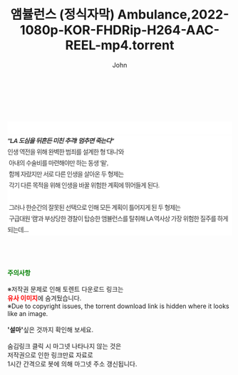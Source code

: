 ﻿---
layout: post
title:  "앰뷸런스 (정식자막) Ambulance,2022-1080p-KOR-FHDRip-H264-AAC-REEL-mp4.torrent"
author: John
categories: [ 영화 ]
tags: [  ]
image:  
description: "앰뷸런스 (정식자막) Ambulance,2022-1080p-KOR-FHDRip-H264-AAC-REEL-mp4 torrent 정보 공유"
toc: true
toc_sticky: true
---

<br>
<div class="view-img">
<a class="view_image" href="http://torrentmobile60.com/bbs/view_image.php?fn=%2Fdata%2Ffile%2Fmovie%2F3659260999_e5tz3aQL_8c3ae207378606c0d7bc9354c28892b8d69bcc40.jpg" target="_blank"><img alt="" class="img-tag" content="http://torrentmobile60.com/data/file/movie/3659260999_e5tz3aQL_8c3ae207378606c0d7bc9354c28892b8d69bcc40.jpg" itemprop="image" src="http://torrentmobile60.com/data/file/movie/3659260999_e5tz3aQL_8c3ae207378606c0d7bc9354c28892b8d69bcc40.jpg"/></a><a class="view_image" href="http://torrentmobile60.com/bbs/view_image.php?fn=%2Fdata%2Ffile%2Fmovie%2F3659260999_6eVLSx0u_3fe8875c27da3a704bd236febe6506e5450077bd.jpg" target="_blank"><img alt="" class="img-tag" content="http://torrentmobile60.com/data/file/movie/3659260999_6eVLSx0u_3fe8875c27da3a704bd236febe6506e5450077bd.jpg" itemprop="image" src="http://torrentmobile60.com/data/file/movie/3659260999_6eVLSx0u_3fe8875c27da3a704bd236febe6506e5450077bd.jpg"/></a></div><div class="view-content" itemprop="description">
<p><br/></p><div class="title_area" style="margin:0px 0px 9px;padding:0px;list-style:none;font-size:12px;font-family:'나눔고딕', NanumGothic, '돋움', Dotum, Helvetica, 'AppleSDGothicNeo-Medium', AppleGothic, sans-serif;height:30px;float:none;background-color:rgb(255,255,255);"><h4 class="h_story" style="margin:5px 10px 0px 0px;padding:0px;list-style:none;font-size:12px;font-family:'돋움', sans-serif;height:18px;width:49px;background:url(&quot;https://ssl.pstatic.net/static/movie/2020/10/h_tx_sp5.png&quot;) no-repeat 0px -17px;float:left;"><strong class="blind" style="margin:0px;padding:0px;list-style:none;font-size:0px;font-family:inherit;color:inherit;width:1px;height:1px;line-height:0;">줄거리</strong></h4></div><h5 class="h_tx_story" style="margin:-7px 0px 1px;padding:0px;list-style:none;font-size:14px;font-family:'나눔고딕', NanumGothic, Helvetica, sans-serif;color:rgb(51,51,51);background-image:url(&quot;https://ssl.pstatic.net/static/movie/2014/01/blank.gif&quot;);letter-spacing:-1px;line-height:25px;background-color:rgb(255,255,255);">"LA 도심을 뒤흔든 미친 추격! 멈추면 죽는다"</h5><p class="con_tx" style="margin-top:-1px;margin-bottom:-6px;list-style:none;font-size:14px;font-family:'나눔고딕', NanumGothic, '돋움', Dotum, Helvetica, 'AppleSDGothicNeo-Medium', AppleGothic, sans-serif;color:rgb(51,51,51);background-image:url(&quot;https://ssl.pstatic.net/static/movie/2014/01/blank.gif&quot;);letter-spacing:-1px;line-height:25px;background-color:rgb(255,255,255);">인생 역전을 위해 완벽한 범죄를 설계한 형 '대니'와<br style="list-style:none;font-size:12px;font-family:'돋움', sans-serif;color:rgb(0,0,0);"/> 아내의 수술비를 마련해야만 하는 동생 '윌',<br style="list-style:none;font-size:12px;font-family:'돋움', sans-serif;color:rgb(0,0,0);"/> 함께 자랐지만 서로 다른 인생을 살아온 두 형제는<br style="list-style:none;font-size:12px;font-family:'돋움', sans-serif;color:rgb(0,0,0);"/> 각기 다른 목적을 위해 인생을 바꿀 위험한 계획에 뛰어들게 된다.<br style="list-style:none;font-size:12px;font-family:'돋움', sans-serif;color:rgb(0,0,0);"/> <br style="list-style:none;font-size:12px;font-family:'돋움', sans-serif;color:rgb(0,0,0);"/> 그러나 한순간의 잘못된 선택으로 인해 모든 계획이 틀어지게 된 두 형제는<br style="list-style:none;font-size:12px;font-family:'돋움', sans-serif;color:rgb(0,0,0);"/> 구급대원 '캠'과 부상당한 경찰이 탑승한 앰뷸런스를 탈취해 LA 역사상 가장 위험한 질주를 하게 되는데....</p> </div>
    
<br><br><br>
<p data-ke-size="size16"><b><span style="color: green;">주의사항</span></b><br /><br />※저작권 문제로 인해 토렌트 다운로드 링크는<br /><b><span style="color: red;">유사 이미지</span></b>에 숨겨뒀습니다.<br />※Due to copyright issues, the torrent download link is hidden where it looks like an image.<br /><br /><b>'설마'</b>싶은 것까지 확인해 보세요.<br /><br />숨김링크 클릭 시 마그넷 나타나지 않는 것은<br />저작권으로 인한 링크만료 자료로<br />1시간 간격으로 봇에 의해 마그넷 주소 갱신됩니다.</p>
